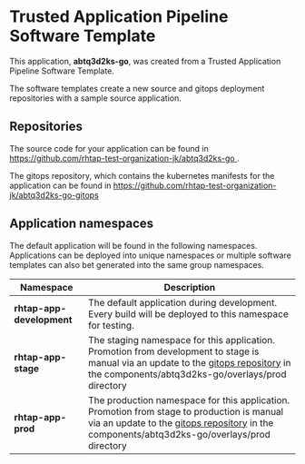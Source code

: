 # Trusted Application Pipeline Software Template

This application, **abtq3d2ks-go**, was created from a Trusted Application Pipeline Software Template.

The software templates create a new source and gitops deployment repositories with a sample source application. 

## Repositories

The source code for your application can be found in [https://github.com/rhtap-test-organization-jk/abtq3d2ks-go ](https://github.com/rhtap-test-organization-jk/abtq3d2ks-go ).
 
The gitops repository, which contains the kubernetes manifests for the application can be found in 
[https://github.com/rhtap-test-organization-jk/abtq3d2ks-go-gitops ](https://github.com/rhtap-test-organization-jk/abtq3d2ks-go-gitops ) 

## Application namespaces 

The default application will be found in the following namespaces. Applications can be deployed into unique namespaces or multiple software templates can also bet generated into the same group namespaces.  

|  Namespace   |  Description   |  
| -------- | -------- |   
| **rhtap-app-development** | The default application during development. Every build will be deployed to this namespace for testing. | 
| **rhtap-app-stage** | The staging namespace for this application. Promotion from development to stage is manual via an update to the [gitops repository](https://github.com/rhtap-test-organization-jk/abtq3d2ks-go-gitops ) in the components/abtq3d2ks-go/overlays/prod directory |  
| **rhtap-app-prod** | The production namespace for this application. Promotion from stage to production is manual via an update to the [gitops repository](https://github.com/rhtap-test-organization-jk/abtq3d2ks-go-gitops ) in the components/abtq3d2ks-go/overlays/prod directory | 